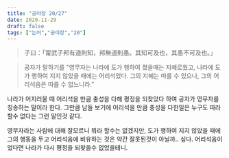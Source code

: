 ```yaml
---
title: "공야장 20/27"
date: 2020-11-29
draft: false
tags: ["논어","공야장","20"]
---
```


> 子曰：「甯武子邦有道則知，邦無道則愚。其知可及也，其愚不可及也。」

> 공자가 말하기를 "영무자는 나라에 도가 행하여 졌을때는 지혜로웠고, 나라에 도가 행하여 지지 않았을 때에는 어리석었다. 그의 지혜는 따를 수 있으나, 그의 어리석음은 따를 수 없느니라."

나라가 어지러울 때 어리석을 만큼 충성을 다해 평정을 되찾았다 하여 공자가 영무자를 칭송하는 말이라 한다. 그만큼 남들 보기에 어리석을 만큼 충성을 다한일은 누구도 따라 할수 없다는 그런 말인것 같다.

영무자라는 사람에 대해 잘모르니 뭐라 할수는 없겠지만, 도가 행하여 지지 않았을 때에 그의 행동을 두고 어리석음에 비유하는 것은 약간 잘못된것이 아닐까.. 싶다. 어리석음이었다면 나라가 다시 평정을 되찾을수 없었을테니.
